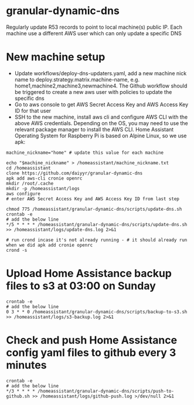 # granular-dynamic-dns
Regularly update R53 records to point to local machine(s) public IP. Each machine use a different AWS user which can only update a specific DNS


# New machine setup
- Update workflows/deploy-dns-updaters.yaml, add a new machine nick name to deploy.strategy.matrix.machine-name, e.g. home1,machine2,machine3,newmachine4. The Github workflow should be triggered to create a new aws user with policies to update the specific dns
- Go to aws console to get AWS Secret Access Key and AWS Access Key ID for that user
- SSH to the new machine, install aws cli and configure AWS CLI with the above AWS credentials. Depending on the OS, you may need to use the relevant package manager to install the AWS CLI. Home Assistant Operating System for Raspberry Pi is based on Alpine Linux, so we use apk:

```
machine_nickname="home" # update this value for each machine

echo "$machine_nickname" > /homeassistant/machine_nickname.txt
cd /homeassistant
clone https://github.com/daiyyr/granular-dynamic-dns
apk add aws-cli cronie openrc
mkdir /root/.cache
mkdir -p /homeassistant/logs
aws configure
# enter AWS Secret Access Key and AWS Access Key ID from last step

chmod 775 /homeassistant/granular-dynamic-dns/scripts/update-dns.sh
crontab -e
# add the below line
*/5 * * * * /homeassistant/granular-dynamic-dns/scripts/update-dns.sh >> /homeassistant/logs/update-dns.log 2>&1

# run crond incase it's not already running - # it should already run when we did apk add cronie openrc
crond -s
```


# Upload Home Assistance backup files to s3 at 03:00 on Sunday
```
crontab -e
# add the below line
0 3 * * 0 /homeassistant/granular-dynamic-dns/scripts/backup-to-s3.sh >> /homeassistant/logs/s3-backup.log 2>&1
```

# Check and push Home Assistance config yaml files to github every 3 minutes
```
crontab -e
# add the below line
*/3 * * * * /homeassistant/granular-dynamic-dns/scripts/push-to-github.sh >> /homeassistant/logs/github-push.log >/dev/null 2>&1
```
